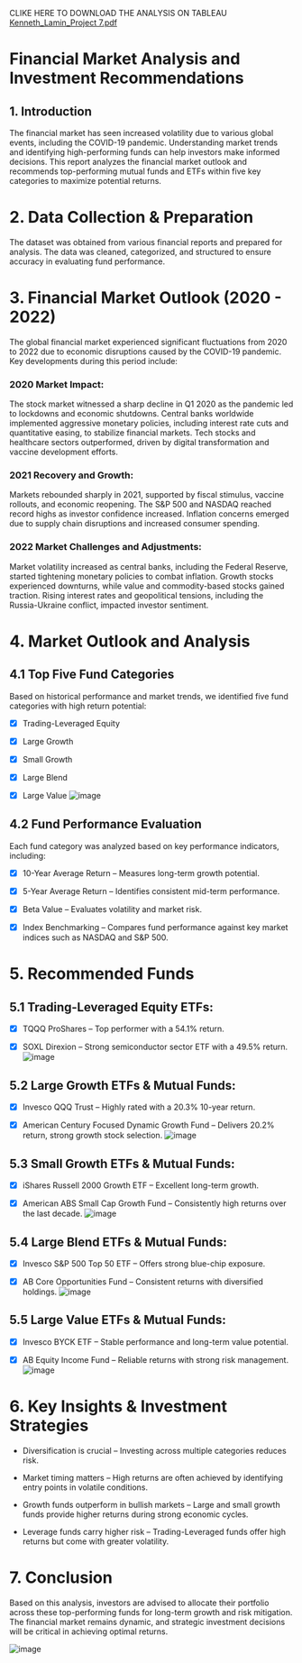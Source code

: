 CLIKE HERE TO DOWNLOAD THE ANALYSIS ON TABLEAU [Kenneth_Lamin_Project 7.pdf](https://github.com/user-attachments/files/19013842/Kenneth_Lamin_Project.7.pdf)

# Financial Market Analysis and Investment Recommendations

## 1. Introduction
The financial market has seen increased volatility due to various global events, including the COVID-19 pandemic. Understanding market trends and identifying high-performing funds can help investors make informed decisions. This report analyzes the financial market outlook and recommends top-performing mutual funds and ETFs within five key categories to maximize potential returns.

# 2. Data Collection & Preparation
The dataset was obtained from various financial reports and prepared for analysis. The data was cleaned, categorized, and structured to ensure accuracy in evaluating fund performance.

# 3. Financial Market Outlook (2020 - 2022)
The global financial market experienced significant fluctuations from 2020 to 2022 due to economic disruptions caused by the COVID-19 pandemic. Key developments during this period include:

  ### 2020 Market Impact:

The stock market witnessed a sharp decline in Q1 2020 as the pandemic led to lockdowns and economic shutdowns. Central banks worldwide implemented aggressive monetary policies, including interest rate cuts and quantitative easing, to stabilize financial markets. Tech stocks and healthcare sectors outperformed, driven by digital transformation and vaccine development efforts.

  ### 2021 Recovery and Growth:

Markets rebounded sharply in 2021, supported by fiscal stimulus, vaccine rollouts, and economic reopening. The S&P 500 and NASDAQ reached record highs as investor confidence increased. Inflation concerns emerged due to supply chain disruptions and increased consumer spending.

  ### 2022 Market Challenges and Adjustments:

Market volatility increased as central banks, including the Federal Reserve, started tightening monetary policies to combat inflation. Growth stocks experienced downturns, while value and commodity-based stocks gained traction. Rising interest rates and geopolitical tensions, including the Russia-Ukraine conflict, impacted investor sentiment.

# 4. Market Outlook and Analysis

## 4.1 Top Five Fund Categories
Based on historical performance and market trends, we identified five fund categories with high return potential:

- [x] Trading-Leveraged Equity

- [x] Large Growth

- [x] Small Growth

- [x] Large Blend

- [x] Large Value
![image](https://github.com/user-attachments/assets/85972ebb-9172-4082-ac00-3c21ba4fd754)

## 4.2 Fund Performance Evaluation
Each fund category was analyzed based on key performance indicators, including:

- [x] 10-Year Average Return – Measures long-term growth potential.

- [x] 5-Year Average Return – Identifies consistent mid-term performance.

- [x] Beta Value – Evaluates volatility and market risk.

- [x] Index Benchmarking – Compares fund performance against key market indices such as NASDAQ and S&P 500.

# 5. Recommended Funds

## 5.1 Trading-Leveraged Equity ETFs:

- [x] TQQQ ProShares – Top performer with a 54.1% return.

- [x] SOXL Direxion – Strong semiconductor sector ETF with a 49.5% return.
![image](https://github.com/user-attachments/assets/9d3ac782-3126-4b65-8549-a6b77288c218)

## 5.2 Large Growth ETFs & Mutual Funds:

- [x] Invesco QQQ Trust – Highly rated with a 20.3% 10-year return.

- [x] American Century Focused Dynamic Growth Fund – Delivers 20.2% return, strong growth stock selection.
![image](https://github.com/user-attachments/assets/095f1bc0-05c7-408e-b66d-9cd75528b2f7)

## 5.3 Small Growth ETFs & Mutual Funds:

- [x] iShares Russell 2000 Growth ETF – Excellent long-term growth.

- [x] American ABS Small Cap Growth Fund – Consistently high returns over the last decade.
![image](https://github.com/user-attachments/assets/70e58e06-b56b-43b2-9a0d-909c154f4354)

## 5.4 Large Blend ETFs & Mutual Funds:

- [x] Invesco S&P 500 Top 50 ETF – Offers strong blue-chip exposure.

- [x] AB Core Opportunities Fund – Consistent returns with diversified holdings.
![image](https://github.com/user-attachments/assets/6fbb1f9f-7027-4bbd-b8d4-23d142c4d524)

## 5.5 Large Value ETFs & Mutual Funds:

- [x] Invesco BYCK ETF – Stable performance and long-term value potential.

- [x] AB Equity Income Fund – Reliable returns with strong risk management.
![image](https://github.com/user-attachments/assets/a4a89e99-cc9c-4f07-9804-fec4ce8458e5)

# 6. Key Insights & Investment Strategies

- Diversification is crucial – Investing across multiple categories reduces risk.

- Market timing matters – High returns are often achieved by identifying entry points in volatile conditions.

- Growth funds outperform in bullish markets – Large and small growth funds provide higher returns during strong economic cycles.

- Leverage funds carry higher risk – Trading-Leveraged funds offer high returns but come with greater volatility.

# 7. Conclusion
Based on this analysis, investors are advised to allocate their portfolio across these top-performing funds for long-term growth and risk mitigation. The financial market remains dynamic, and strategic investment decisions will be critical in achieving optimal returns.

![image](https://github.com/user-attachments/assets/a96eb838-170a-46c2-9474-47498f351940)
